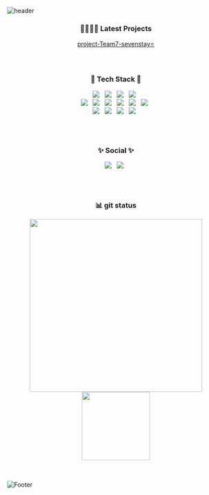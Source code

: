 ![header](https://capsule-render.vercel.app/api?type=slice&color=auto&text=EunhyukKim&height=255&section=header&fontSize=90&fontColor=black&animation=twinkling)

<!-- 출처: https://kimasill.tistory.com/entry/Github-깃허브-프로필-꾸미기 [널디 코드 일기] -->

<!--
### Hi there 👋
**KimEunhyuk/KimEunhyuk** is a ✨ _special_ ✨ repository because its `README.md` (this file) appears on your GitHub profile.

Here are some ideas to get you started:

- 🔭 I’m currently working on ...
- 🌱 I’m currently learning ...
- 👯 I’m looking to collaborate on ...
- 🤔 I’m looking for help with ...
- 💬 Ask me about ...
- 📫 How to reach me: ...
- 😄 Pronouns: ...
- ⚡ Fun fact: ...
-->
<div align="center">
  
<!-- ### 🐣 Kim Eunhyuk 🐤 
  <br/><br/> -->
  
<!-- ### Hi there! <img src="https://raw.githubusercontent.com/MartinHeinz/MartinHeinz/master/wave.gif" width="30px">
#### I'm EunHyuk, Dream of becoming a developer from :kr: Incheon, Republic of Korea 
<br/><br/>-->

<!-- https://velog.io/@seondal/Github-Readme-%EA%BE%B8%EB%AF%B8%EA%B8%B0-%EC%B4%9D%EC%A0%95%EB%A6%AC#%EC%99%84%EC%84%B1 -->

  
<!--  <img align="right" src="https://github-readme-stats.vercel.app/api/top-langs/?username=KimEunhyuk&theme=dracula&exclude_repo=Computer-Science-Engineering&layout=compact&langs_count=10"/> -->


<!-- ### About me -->

<!-- ### Interest -->

### 👨‍👩‍👧‍👦 Latest Projects
[project-Team7-sevenstay⭐](https://github.com/KimEunhyuk/project-Team7-sevenstay.git)
<br/><br/><br/>



### 💙 Tech Stack 💙
<p>
<img src="https://img.shields.io/badge/Java-007396?style=flat-badge&logo=Java&logoColor=white"/> &nbsp
<img src="https://img.shields.io/badge/Apache Tomcat-F8DC75?style=flat-badge&logo=Apache Tomcat&logoColor=white"/> &nbsp
<img src="https://img.shields.io/badge/HTML5-E34F26?&style=flat-badge&logo=html5&logoColor=white"/> &nbsp
<img src="https://img.shields.io/badge/CSS3-1572B6?style=flat-badge&logo=css3&logoColor=white" /> &nbsp <br/>
<img src="https://img.shields.io/badge/JavaScript-323330?style=flat-badge&logo=javascript&logoColor=F7DF1E" /> &nbsp
<img src="https://img.shields.io/badge/Oracle DB-F80000?style=flat-badge&logo=oracle&logoColor=white"/> &nbsp
<img src="https://img.shields.io/badge/MySQL-4479A1?style=flat-badge&logo=MySQL&logoColor=white"/> &nbsp
<img src="https://img.shields.io/badge/Spring-6DB33F?style=flat-badge&logo=Spring&logoColor=white"/> &nbsp 
<img src="https://img.shields.io/badge/React-61DAFB?style=flat-badge&logo=React&logoColor=white"/> &nbsp
<img src="https://img.shields.io/badge/Python-3766AB?style=flat-badge&logo=Python&logoColor=white"/> &nbsp <br/>
<img src="https://img.shields.io/badge/EclipseIDE-2C2255?style=flat-badge&logo=eclipse&logoColor=white"/> &nbsp
<img src="https://img.shields.io/badge/VisualStudioCode-007ACC?style=flat-badge&logo=visualstudiocode&logoColor=white"/> &nbsp
<img src="https://img.shields.io/badge/Node.js-339933?style=flat-badge&logo=Node.js&logoColor=white"/> &nbsp
<img src="https://img.shields.io/badge/Android-3DDC84?style=flat-badge&logo=Android&logoColor=white"/> &nbsp
</p>
<br/><br/>
  
  
<h3 align="center"><b>✨ Social ✨</b></h3>
<p align="center">	
<a href="https://www.facebook.com/profile.php?id=100004881432005"> <img src="https://img.shields.io/badge/Facebook-1877F2?style=flat-badge&logo=facebook&logoColor=white"/></a> &nbsp 
<a href="https://www.instagram.com/eunhyukkkkkkkk/"> <img src="https://img.shields.io/badge/Instagram-E4405F?style=flat-badge&logo=instagram&logoColor=white"/></a> &nbsp
<!-- <img src="https://img.shields.io/badge/Naver-03C75A?style=flat-badge&logo=naver&logoColor=white" alt="bang1676@naver.com"/></a> &nbsp -->
  
<br/><br/>
  

<!-- ### connect with me -->
<p>

</p>



### 📊 git status 

<!-- status bar -->
<!-- <img src="https://github-readme-stats.vercel.app/api?username=KimEunhyuk&layout=compact&show_icons=true&theme=vue&hide_border=true" /> -->
<!-- <img src="https://github-readme-stats.vercel.app/api/top-langs/?username=KimEunhyuk&layout=compact&theme=vue&hide_border=true" /> -->
<!-- <app/api/top-langs/?username=KimEunhyuk&layout=compact&theme=vue&hide_border=true" /> -->

<!-- [![solved.ac tier](http://mazassumnida.wtf/api/generate_badge?boj=KimEunhyuk)](https://solved.ac/KimEunhyuk) -->

<div display="flex">
<img width="400"src="https://github-readme-stats.vercel.app/api?username=KimEunhyuk&theme=vue&show_icons=true"/>
<img height="157.562" src="https://github-readme-stats.vercel.app/api/top-langs/?username=KimEunhyuk&theme=vue&layout=compact"/>
</div>
</div>
<br/><br/>

![Footer](https://capsule-render.vercel.app/api?type=waving&color=pink&height=180&section=footer)
